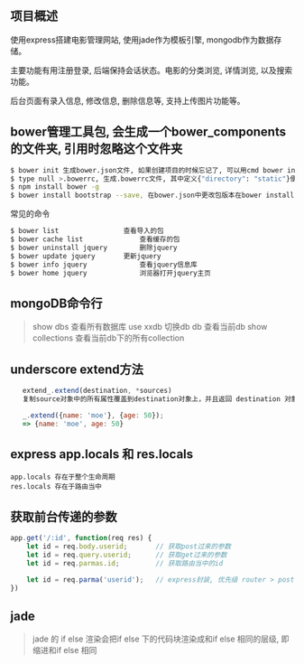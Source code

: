 ## 项目概述
	
使用express搭建电影管理网站, 使用jade作为模板引擎, mongodb作为数据存储。

主要功能有用注册登录, 后端保持会话状态。电影的分类浏览, 详情浏览, 以及搜索功能。

后台页面有录入信息, 修改信息, 删除信息等, 支持上传图片功能等。


## bower管理工具包, 会生成一个bower_components的文件夹, 引用时忽略这个文件夹

```sh
$ bower init 生成bower.json文件, 如果创建项目的时候忘记了, 可以用cmd bower init
$ type null >.bowerrc, 生成.bowerrc文件, 其中定义{"directory": "static"}便可以将包安装在指定目录
$ npm install bower -g
$ bower install bootstrap --save, 在bower.json中更改包版本在bower install就可以更换包版本, "bootstrap": "2.3.2"指定版本, ~2.3.2,安装不低于2.3.x; ^2.3.2不低于2.x.x; latest: 最新版本
```

常见的命令

```sh
$ bower list   				查看导入的包
$ bower cache list  			查看缓存的包
$ bower uninstall jquery		删除jquery
$ bower update jquery		更新jquery
$ bower info jquery 			查看jquery信息库
$ bower home jquery 			浏览器打开jquery主页
 ```

 ## mongoDB命令行
 > show dbs  				查看所有数据库
 > use xxdb 				切换db
 > db 						查看当前db
 > show collections			查看当前db下的所有collection

 ## underscore extend方法

 ```javascript
	extend_.extend(destination, *sources) 
	复制source对象中的所有属性覆盖到destination对象上，并且返回 destination 对象. 复制是按顺序的, 所以后面的对象属性会把前面的对象属性覆盖掉(如果有重复).

	_.extend({name: 'moe'}, {age: 50});
	=> {name: 'moe', age: 50}
 ```

## express app.locals 和 res.locals

	app.locals 存在于整个生命周期
	res.locals 存在于路由当中

## 获取前台传递的参数

```javascript
app.get('/:id', function(req res) {
	let id = req.body.userid; 		// 获取post过来的参数
	let id = req.query.userid; 		// 获取get过来的参数
	let id = req.parmas.id; 		// 获取路由当中的id

	let id = req.parma('userid');	// express封装, 优先级 router > post > get
})

```

## jade
> jade 的 if else 渲染会把if else 下的代码块渲染成和if else 相同的层级, 即缩进和if else 相同


